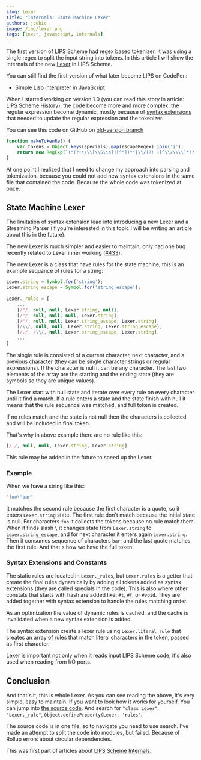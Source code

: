 ```yaml
---
slug: lexer
title: "Internals: State Machine Lexer"
authors: jcubic
image: /img/lexer.png
tags: [lexer, javascript, internals]
---
```


The first version of LIPS Scheme had regex based tokenizer. It was using a single regex to split the
input string into tokens. In this article I will show the internals of the new
[Lexer](https://en.wikipedia.org/wiki/Lexical_analysis) in LIPS Scheme.

<!-- truncate -->

You can still find the first version of what later become LIPS on CodePen:

* [Simple Lisp interpreter in JavaScript](https://codepen.io/jcubic/pen/gvvzdp?editors=0011)

When I started working on version 1.0 (you can read this story in article: [LIPS Scheme
History](/blog/lips-history)), the code become more and more complex, the regular expression become
dynamic, mostly because of [syntax extensions](/docs/lips/extension#syntax-extensions) that needed
to update the regular expression and the tokenizer.

You can see this code on GitHub on
[old-version branch](https://github.com/jcubic/lips/blob/old-version/src/lips.js#L201-L204)

```javascript
function makeTokenRe() {
    var tokens = Object.keys(specials).map(escapeRegex).join('|');
    return new RegExp(`("(?:\\\\[\\S\\s]|[^"])*"|\\/(?! )[^\\/\\\\]*(?:\\\\[\\S\\s][^\\/\\\\]*)*\\/[gimy]*(?=\\s|\\(|\\)|$)|\\(|\\)|'|"(?:\\\\[\\S\\s]|[^"])+|\\n|(?:\\\\[\\S\\s]|[^"])*"|;.*|(?:[-+]?(?:(?:\\.[0-9]+|[0-9]+\\.[0-9]+)(?:[eE][-+]?[0-9]+)?)|[0-9]+\\.)[0-9]|\\.{2,}|${tokens}|[^(\\s)]+)`, 'gim');
}
```

At one point I realized that I need to change my approach into parsing and tokenization,
because you could not add new syntax extensions in the same file that contained the code.
Because the whole code was tokenized at once.

## State Machine Lexer

The limitation of syntax extension lead into introducing a new Lexer and a Streaming
Parser (if you're interested in this topic I will be writing an article about this in the
future).

The new Lexer is much simpler and easier to maintain, only had one bug recently related to
Lexer inner working ([#433](https://github.com/jcubic/lips/issues/433)).

The new Lexer is a class that have rules for the state machine, this is an example
sequance of rules for a string:

```javascript
Lexer.string = Symbol.for('string');
Lexer.string_escape = Symbol.for('string_escape');
...
Lexer._rules = [
    ...
    [/"/, null, null, Lexer.string, null],
    [/"/, null, null, null, Lexer.string],
    [/"/, null, null, Lexer.string_escape, Lexer.string],
    [/\\/, null, null, Lexer.string, Lexer.string_escape],
    [/./, /\\/, null, Lexer.string_escape, Lexer.string],
    ...
]
```

The single rule is consisted of a current character, next character, and a previous
character (they can be single character strings or regular expressions).  If the character
is null it can be any character. The last two elements of the array are the starting and
the ending state (they are symbols so they are unique values).

The Lexer start with null state and iterate over every rule on every character until it
find a match.  If a rule enters a state and the state finish with null it means that the
rule sequance was matched, and full token is created.

If no rules match and the state is not null then the characters is collected and will be
included in final token.

That's why in above example there are no rule like this:

```javascript
[/./, null, null, Lexer.string, Lexer.string]
```

This rule may be added in the future to speed up the Lexer.

### Example

When we have a string like this:

```javascript
"foo\"bar"
```

It matches the second rule because the first character is a quote, so it enters
`Lexer.string` state.  The first rule don't match because the initial state is null. For
characters `foo` it collects the tokens because no rule match them. When it finds slash
`\` it changes state from `Lexer.string` to `Lexer.string_escape`, and for next character
it enters again `Lexer.string`.  Then it consumes sequence of characters `bar`, and the
last quote matches the first rule. And that's how we have the full token.

### Syntax Extensions and Constants

The static rules are located in `Lexer._rules`, but `Lexer.rules` is a getter that create the final
rules dynamically by adding all tokens added as syntax extensions (they are called specials in the
code). This is also where other constats that starts with hash are added like: `#t`, `#f`, or
`#void`. They are added together with syntax extension to handle the rules matching order.

As an optimization the value of dynamic rules is cached, and the cache is invalidated when a new
syntax extension is added.

The syntax extension create a lexer rule using `Lexer.literal_rule` that creates an array of rules
that match literal characters in the token, passed as first character.

Lexer is important not only when it reads input LIPS Scheme code, it's also used when reading from
I/O ports.

## Conclusion

And that's it, this is whole Lexer. As you can see reading the above, it's very simple, easy to
maintain. If you want to look how it works for yourself. You can jump into
[the source code](https://github.com/jcubic/lips/tree/master/src).  And
search for `"class Lexer"`, `"Lexer._rule"`, `Object.defineProperty(Lexer, 'rules'`.

The source code is in one file, so to navigate you need to use search. I've made an attempt to split
the code into modules, but failed. Because of Rollup errors about circular dependencies.

This was first part of articles about [LIPS Scheme Internals](https://github.com/jcubic/lips/issues/437).
